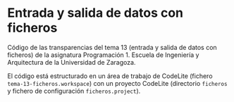 # Entrada y salida de datos con ficheros

Código de las transparencias del tema 13 (entrada y salida de datos con ficheros) de la asignatura Programación 1. Escuela de Ingeniería y Arquitectura de la Universidad de Zaragoza.

El código está estructurado en un área de trabajo de CodeLite (fichero `tema-13-ficheros.workspace`) con un proyecto CodeLite (directorio `ficheros` y fichero de configuración `ficheros.project`). 
